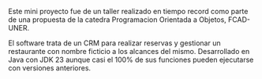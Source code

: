 Este mini proyecto fue de un taller realizado en tiempo record como parte de una propuesta de la catedra Programacion Orientada a Objetos, FCAD-UNER.

El software trata de un CRM para realizar reservas y gestionar un restaurante con nombre ficticio a los alcances del mismo.
Desarrollado en Java con JDK 23 aunque casi el 100% de sus funciones pueden ejecutarse con versiones anteriores.
